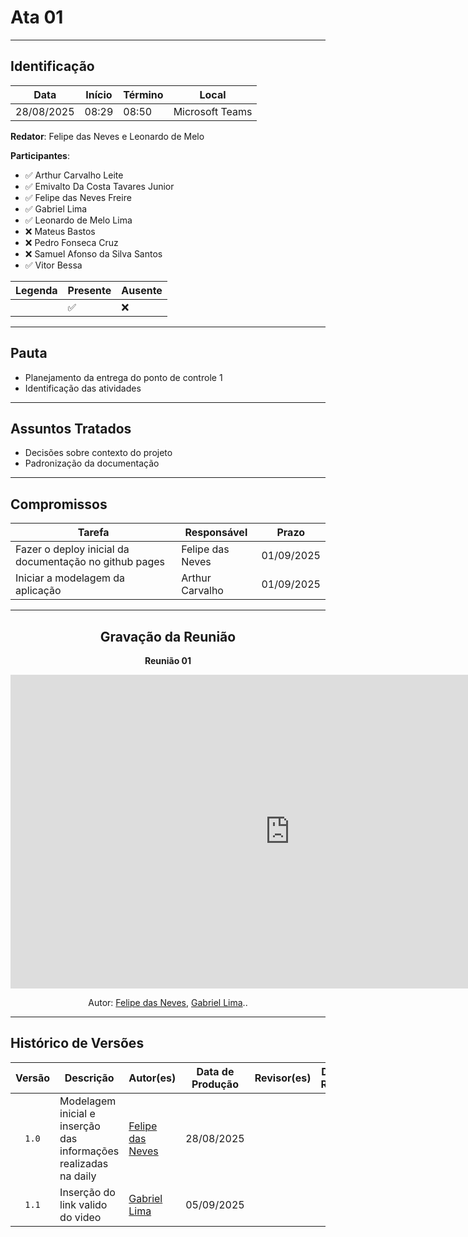 # Ata 01

---

## Identificação

| Data | Início | Término | Local |
| ---- | ------ | ------- | ----- |
| 28/08/2025 | 08:29 | 08:50 | Microsoft Teams |

**Redator**: Felipe das Neves e Leonardo de Melo

**Participantes**:

- ✅ Arthur Carvalho Leite
- ✅ Emivalto Da Costa Tavares Junior
- ✅ Felipe das Neves Freire
- ✅ Gabriel Lima
- ✅ Leonardo de Melo Lima
- ❌ Mateus Bastos
- ❌ Pedro Fonseca Cruz
- ❌ Samuel Afonso da Silva Santos
- ✅ Vitor Bessa

| Legenda | Presente | Ausente |
| ---- | ------ | ------- |
|  | ✅ | ❌ |
---

## Pauta

- Planejamento da entrega do ponto de controle 1
- Identificação das atividades

---

## Assuntos Tratados

- Decisões sobre contexto do projeto
- Padronização da documentação

---

## Compromissos

| Tarefa | Responsável | Prazo |
| ------ | ----------- | ----- |
| Fazer o deploy inicial da documentação no github pages | Felipe das Neves | 01/09/2025 |
| Iniciar a modelagem da aplicação | Arthur Carvalho | 01/09/2025 |

---

<div align="center">

## Gravação da Reunião

**Reunião 01**

<iframe width="893" height="502" src="https://www.youtube.com/embed/xNrcE_eeX_w?si=mp6Md3UUYiyaJzMt" title="Reunião 1 - Marventura" frameborder="0" allow="accelerometer; autoplay; clipboard-write; encrypted-media; gyroscope; picture-in-picture; web-share" referrerpolicy="strict-origin-when-cross-origin" allowfullscreen></iframe>

<p>Autor: <a href="https://github.com/FelipeFreire-gf">Felipe das Neves</a>, <a href="https://github.com/gabriel-lima258">Gabriel Lima</a>..</p>
</div>

---

## Histórico de Versões

| Versão | Descrição | Autor(es) | Data de Produção | Revisor(es) | Data de Revisão | Incremento do Revisor|
| :----: | --------- | --------- | :--------------: | ----------- | :-------------: | :-------------: |
| `1.0` | Modelagem inicial e inserção das informações realizadas na daily | [Felipe das Neves](https://github.com/FelipeFreire-gf) | 28/08/2025 | | | |
| `1.1` | Inserção do link valido do video | [Gabriel Lima](https://github.com/gabriel-lima258) | 05/09/2025 | | | |
